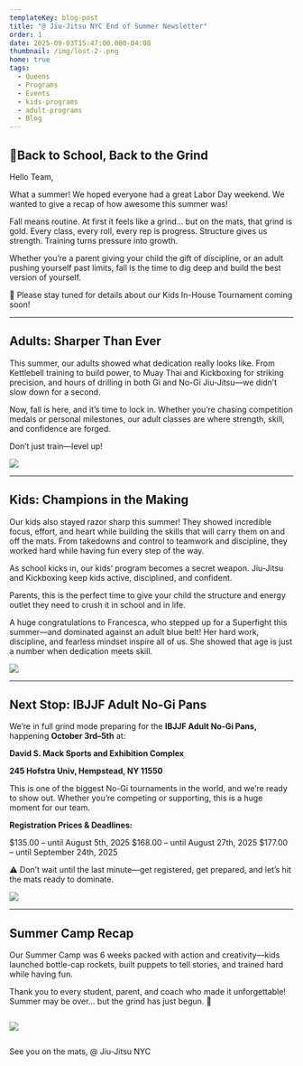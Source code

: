 ```yaml
---
templateKey: blog-post
title: "@ Jiu-Jitsu NYC End of Summer Newsletter"
order: 1
date: 2025-09-03T15:47:00.000-04:00
thumbnail: /img/lost-2-.png
home: true
tags:
  - Queens
  - Programs
  - Events
  - kids-programs
  - adult-programs
  - Blog
---
```

## 🎒Back to School, Back to the Grind

Hello Team,

What a summer! We hoped everyone had a great Labor Day weekend. We wanted to give a recap of how awesome this summer was!

Fall means routine. At first it feels like a grind… but on the mats, that grind is gold. Every class, every roll, every rep is progress. Structure gives us strength. Training turns pressure into growth.

Whether you’re a parent giving your child the gift of discipline, or an adult pushing yourself past limits, fall is the time to dig deep and build the best version of yourself.

🌟 Please stay tuned for details about our Kids In-House Tournament coming soon!

- - -

## Adults: Sharper Than Ever

This summer, our adults showed what dedication really looks like. From Kettlebell training to build power, to Muay Thai and Kickboxing for striking precision, and hours of drilling in both Gi and No-Gi Jiu-Jitsu—we didn’t slow down for a second.

Now, fall is here, and it’s time to lock in. Whether you’re chasing competition medals or personal milestones, our adult classes are where strength, skill, and confidence are forged.

Don’t just train—level up!

![](/img/screen-shot-2025-09-03-at-3.45.54-pm.png)

- - -

## Kids: Champions in the Making

Our kids also stayed razor sharp this summer! They showed incredible focus, effort, and heart while building the skills that will carry them on and off the mats. From takedowns and control to teamwork and discipline, they worked hard while having fun every step of the way.

As school kicks in, our kids’ program becomes a secret weapon. Jiu-Jitsu and Kickboxing keep kids active, disciplined, and confident.

Parents, this is the perfect time to give your child the structure and energy outlet they need to crush it in school and in life.

A huge congratulations to Francesca, who stepped up for a Superfight this summer—and dominated against an adult blue belt! Her hard work, discipline, and fearless mindset inspire all of us. She showed that age is just a number when dedication meets skill.

![](/img/d5075330-f7df-43df-9c47-8d7d59a2885a.jpg)

- - -

## Next Stop: IBJJF Adult No-Gi Pans

We’re in full grind mode preparing for the **IBJJF Adult No-Gi Pans,** happening **October 3rd–5th** at:

**David S. Mack Sports and Exhibition Complex**

**245 Hofstra Univ, Hempstead, NY 11550**

This is one of the biggest No-Gi tournaments in the world, and we’re ready to show out. Whether you’re competing or supporting, this is a huge moment for our team.

**Registration Prices & Deadlines:**

$135.00 – until August 5th, 2025
$168.00 – until August 27th, 2025
$177.00 – until September 24th, 2025

⚠️ Don’t wait until the last minute—get registered, get prepared, and let’s hit the mats ready to dominate.

![](/img/screen-shot-2025-09-03-at-3.43.53-pm.png)

- - -

## Summer Camp Recap

Our Summer Camp was 6 weeks packed with action and creativity—kids launched bottle-cap rockets, built puppets to tell stories, and trained hard while having fun.

Thank you to every student, parent, and coach who made it unforgettable! Summer may be over… but the grind has just begun. 💪

![](<>)

![](/img/screen-shot-2025-09-03-at-3.47.11-pm.png)

![](<>)

See you on the mats, 
@ Jiu-Jitsu NYC 
